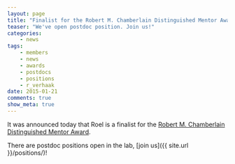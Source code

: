 ```yaml
---
layout: page
title: "Finalist for the Robert M. Chamberlain Distinguished Mentor Award"
teaser: "We've open postdoc position. Join us!"
categories:
    - news
tags:
    - members
    - news
    - awards
    - postdocs
    - positions
    - r_verhaak
date: 2015-01-21
comments: true
show_meta: true
---
```

It was announced today that Roel is a finalist for the [Robert M. Chamberlain Distinguished Mentor Award](http://www.mdanderson.org/education-and-research/education-and-training/schools-and-programs/research-training/postdoctoral-association/events/distinguished-mentor-award/index.html). 

There are postdoc positions open in the lab, [join us]({{ site.url }}/positions/)!

